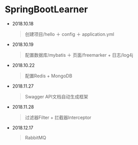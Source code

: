 # SpringBootLearner
* 2018.10.18 
  > 创建项目/hello ＋ config ＋ application.yml
* 2018.10.19 
  > 配置数据库/mybatis ＋ 页面/freemarker + 日志/log4j
* 2018.10.22
  > 配置Redis + MongoDB
* 2018.11.27
  > Swagger API文档自动生成框架
* 2018.11.28
  > 过滤器Filter + 拦截器Interceptor
* 2018.12.17
  > RabbitMQ